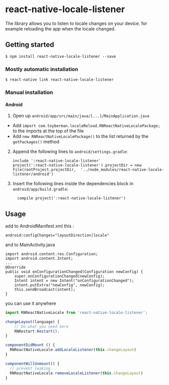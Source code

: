 
# react-native-locale-listener
The library allows you to listen to locale changes on your device.
for example reloading the app when the locale changed.
## Getting started

`$ npm install react-native-locale-listener --save`

### Mostly automatic installation

`$ react-native link react-native-locale-listener`

### Manual installation

#### Android

1. Open up `android/app/src/main/java/[...]/MainApplication.java`
  - Add `import com.toyberman.localeReload.RNReactNativeLocalePackage;` to the imports at the top of the file
  - Add `new RNReactNativeLocalePackage()` to the list returned by the `getPackages()` method
2. Append the following lines to `android/settings.gradle`:
  	```
  	include ':react-native-locale-listener'
  	project(':react-native-locale-listener').projectDir = new File(rootProject.projectDir, 	'../node_modules/react-native-locale-listener/android')
  	```
3. Insert the following lines inside the dependencies block in `android/app/build.gradle`:
  	```
      compile project(':react-native-locale-listener')
  	```
## Usage
add to AndroidManifest.xml this :
```Android
android:configChanges="layoutDirection|locale"
```
and to MainActivity.java
```
import android.content.res.Configuration;
import android.content.Intent;
...
@Override
public void onConfigurationChanged(Configuration newConfig) {
    super.onConfigurationChanged(newConfig);
    Intent intent = new Intent("onConfigurationChanged");
    intent.putExtra("newConfig", newConfig);
    this.sendBroadcast(intent);
}
```
you can use it anywhere
```javascript
import RNReactNativeLocale from 'react-native-locale-listener';

changeLayout(language) {
    // Do what you need here
    RNRestart.Restart();
}

componentDidMount () {
  RNReactNativeLocale.addLocaleListener(this.changeLayout)
}

componentWillUnmount() {
  // prevent leaking
  RNReactNativeLocale.removeLocaleListener(this.changeLayout)
}
```
